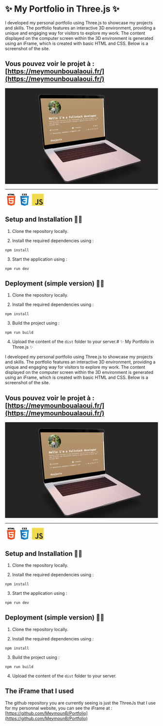 # ✨ My Portfolio in Three.js ✨

I developed my personal portfolio using Three.js to showcase my projects and skills. The portfolio features an interactive 3D environment, providing a unique and engaging way for visitors to explore my work. The content displayed on the computer screen within the 3D environment is generated using an iFrame, which is created with basic HTML and CSS. Below is a screenshot of the site.

## Vous pouvez voir le projet à : [https://meymounboualaoui.fr/](https://meymounboualaoui.fr/)

![Capture d'écran du site web](/public/siteweb_screen.png)

---

<a href="https://www.w3schools.com/html/"><img src="https://raw.githubusercontent.com/devicons/devicon/master/icons/html5/html5-original-wordmark.svg" style="width: 40px; height: 40px;" alt="html5"></a>
<a href="https://www.w3schools.com/css/"><img src="https://raw.githubusercontent.com/devicons/devicon/master/icons/css3/css3-original-wordmark.svg" style="width: 40px; height: 40px;" alt="css3"></a>
<a href="https://www.javascript.com/"><img src="https://raw.githubusercontent.com/devicons/devicon/master/icons/javascript/javascript-original.svg" style="width: 40px; height: 40px;" alt="javascript"></a>

## Setup and Installation 👨‍💻

1. Clone the repository locally.

2. Install the required dependencies using :

```terminal
npm install
```

3. Start the application using :

```terminal
npm run dev
```

## Deployment (simple version) 👨‍💻

1. Clone the repository locally.

2. Install the required dependencies using :

```terminal
npm install
```

3. Build the project using :

```terminal
npm run build
```

4. Upload the content of the `dist` folder to your server.# ✨ My Portfolio in Three.js ✨

I developed my personal portfolio using Three.js to showcase my projects and skills. The portfolio features an interactive 3D environment, providing a unique and engaging way for visitors to explore my work. The content displayed on the computer screen within the 3D environment is generated using an iFrame, which is created with basic HTML and CSS. Below is a screenshot of the site.

## Vous pouvez voir le projet à : [https://meymounboualaoui.fr/](https://meymounboualaoui.fr/)

![Capture d'écran du site web](/public/siteweb_screen.png)

---

<a href="https://www.w3schools.com/html/"><img src="https://raw.githubusercontent.com/devicons/devicon/master/icons/html5/html5-original-wordmark.svg" style="width: 40px; height: 40px;" alt="html5"></a>
<a href="https://www.w3schools.com/css/"><img src="https://raw.githubusercontent.com/devicons/devicon/master/icons/css3/css3-original-wordmark.svg" style="width: 40px; height: 40px;" alt="css3"></a>
<a href="https://www.javascript.com/"><img src="https://raw.githubusercontent.com/devicons/devicon/master/icons/javascript/javascript-original.svg" style="width: 40px; height: 40px;" alt="javascript"></a>

## Setup and Installation 👨‍💻

1. Clone the repository locally.

2. Install the required dependencies using :

```terminal
npm install
```

3. Start the application using :

```terminal
npm run dev
```

## Deployment (simple version) 👨‍💻

1. Clone the repository locally.

2. Install the required dependencies using :

```terminal
npm install
```

3. Build the project using :

```terminal
npm run build
```

4. Upload the content of the `dist` folder to your server.

## The iFrame that I used

The github repository you are currently seeing is just the ThreeJs that I use for my personnal website, you can see the iFrame at : [https://github.com/MeymounB/Portfolio](https://github.com/MeymounB/Portfolio)
